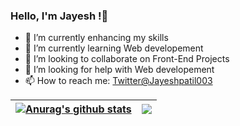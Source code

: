 ### Hello, I'm Jayesh !👋


- 🔭 I’m currently enhancing my skills
- 🌱 I’m currently learning Web developement
- 👯 I’m looking to collaborate on Front-End Projects
- 🤔 I’m looking for help with Web developement
- 📫 How to reach me: [Twitter@Jayeshpatil003](https://twitter.com/Jayeshpatil003)

| <a href=""><img align="center" src="https://github-readme-streak-stats.herokuapp.com/?user=Aditya-Ambre&amp;%22%20alt=%22Aditya-Ambre&amp;theme=buefy&amp;" alt="Anurag's github stats" /></a> | <a href="https://github.com/anuraghazra/github-readme-stats"><img align="center" src="https://github-readme-stats.vercel.app/api/top-langs/?username=Aditya-Ambre&layout=compact&theme=buefy&hide_border=true" /></a> |
| ------------- | ------------- |
